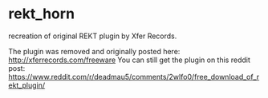 # rekt_horn

recreation of original REKT plugin by Xfer Records.

The plugin was removed and originally posted here: http://xferrecords.com/freeware
You can still get the plugin on this reddit post: https://www.reddit.com/r/deadmau5/comments/2wlfo0/free_download_of_rekt_plugin/